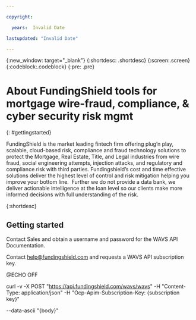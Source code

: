 ```yaml
---

copyright:

  years:  Invalid Date

lastupdated: "Invalid Date"

---
```



{:new_window: target="_blank"}
{:shortdesc: .shortdesc}
{:screen:.screen}
{:codeblock:.codeblock}
{:pre: .pre}

# About FundingShield tools for mortgage wire-fraud, compliance, & cyber security risk mgmt
{: #gettingstarted}

FundingShield is the market leading fintech firm offering plug’n play, scalable, cloud-based risk, compliance and fraud technology solutions to protect the Mortgage, Real Estate, Title, and Legal industries from wire fraud, social engineering attempts, injection attacks, and regulatory and compliance risk with third parties. Fundingshield’s cost and time effective solutions deliver the highest level of control and risk mitigation helping you improve your bottom line.  Further we do not provide a data bank, we deliver actionable intelligence at the loan level so our clients make more informed decisions with full understanding of the risk.

{:shortdesc}

## Getting started

Contact Sales and obtain a username and password for the WAVS API Documentation.

Contact help@fundingshield.com and requests a WAVS  API subscription key.

@ECHO OFF

curl -v -X POST "https://api.fundingshield.com/wavs/wavs"
-H "Content-Type: application/json"
-H "Ocp-Apim-Subscription-Key: {subscription key}"

--data-ascii "{body}"

